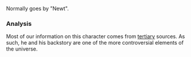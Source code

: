 Normally goes by "Newt".

### Analysis

Most of our information on this character comes from [tertiary] sources. As such, he and his backstory are one of the more controversial elements of the universe.

[tertiary]: /Harrypedia/#tertiary-sources/

